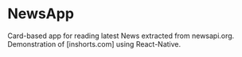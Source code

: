 # NewsApp
Card-based app for reading latest News extracted from newsapi.org.</n>
Demonstration of [inshorts.com] using React-Native.
